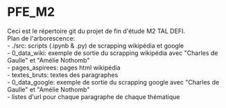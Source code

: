 # PFE_M2
Ceci est le répertoire git du projet de fin d'étude M2 TAL DEFI. <br>
Plan de l'arborescence: <br>
    - ./src: scripts (.ipynb & .py) de scrapping wikipédia et google <br>
    - 0_data_wiki: exemple de sortie du scrapping wikipédia avec "Charles de Gaulle" et "Amélie Nothomb" <br>
        - pages_aspirees: pages html wikipédia <br>
        - textes_bruts: textes des paragraphes <br>
    - 0_data_google: exemple de sortie du scrapping google avec "Charles de Gaulle" et "Amélie Nothomb" <br>
        - listes d'url pour chaque paragraphe de chaque thématique <br>
